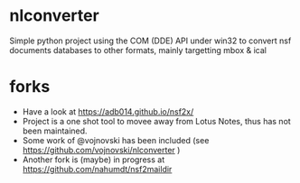 # nlconverter
Simple python project using the COM (DDE) API under win32 to convert nsf documents databases to other formats, mainly targetting mbox &amp; ical 

# forks
- Have a look at https://adb014.github.io/nsf2x/ 
- Project is a one shot tool to movee away from Lotus Notes, thus has not been maintained.
- Some work of @vojnovski has been included (see https://github.com/vojnovski/nlconverter )
- Another fork is (maybe) in progress at https://github.com/nahumdt/nsf2maildir

